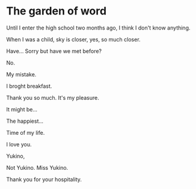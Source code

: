 # The garden of word

Until I enter the high school two months ago, I think I don't know anything.

When I was a child, sky is closer, yes, so much closer.


Have... Sorry but have we met before?

No.

My mistake.

I broght breakfast.

Thank you so much.
It's my pleasure.




It might be...

The happiest...

Time of my life.

I love you.

Yukino,

Not Yukino. Miss Yukino.

Thank you for your hospitality.

